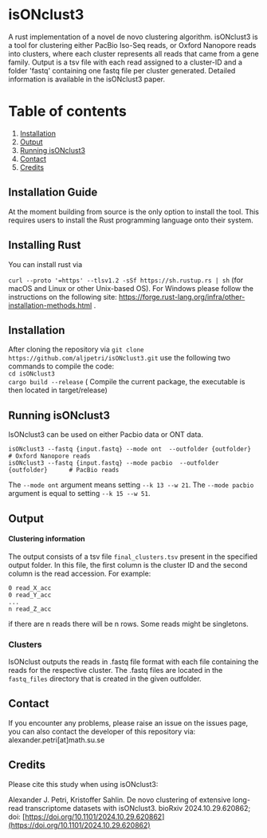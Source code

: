 # isONclust3
A rust implementation of a novel de novo clustering algorithm.
isONclust3 is a tool for clustering either PacBio Iso-Seq reads, or Oxford Nanopore reads into clusters, where each cluster represents all reads that came from a gene family. Output is a tsv file with each read assigned to a cluster-ID and a folder 'fastq' containing one fastq file per cluster generated. Detailed information is available in the isONclust3 paper.

# Table of contents
1. [Installation](#installation)
2. [Output](#output)
3. [Running isONclust3](#Running)
4. [Contact](#contact)
5. [Credits](#credits)

## Installation Guide <a name="installationguide"></a>
At the moment building from source is the only option to install the tool. This requires users to install the Rust programming language onto their system.

## Installing Rust <a name="installingrust"></a>
You can install rust via<br />

`curl --proto '=https' --tlsv1.2 -sSf https://sh.rustup.rs | sh` (for macOS and Linux or other Unix-based OS). For Windows please follow the instructions on the following site: https://forge.rust-lang.org/infra/other-installation-methods.html .<br />

## Installation <a name="installation"></a>
After cloning the repository via `git clone https://github.com/aljpetri/isONclust3.git` use the following two commands to compile the code: <br />
`cd isONclust3` <br />
`cargo build --release` ( Compile the current package, the executable is then located in target/release) <br />


## Running isONclust3 <a name="Running"></a>
IsONclust3 can be used on either Pacbio data or ONT data. 

```
isONclust3 --fastq {input.fastq} --mode ont  --outfolder {outfolder}         # Oxford Nanopore reads
isONclust3 --fastq {input.fastq} --mode pacbio  --outfolder {outfolder}      # PacBio reads

```

The `--mode ont` argument means setting `--k 13 --w 21`. The `--mode pacbio` argument is equal to setting `--k 15 --w 51`.

## Output <a name="output"></a>

#### Clustering information
The output consists of a tsv file `final_clusters.tsv` present in the specified output folder. In this file, the first column is the cluster ID and the second column is the read accession. For example:
```
0 read_X_acc
0 read_Y_acc
...
n read_Z_acc
```
if there are n reads there will be n rows. Some reads might be singletons.
### Clusters
IsONclust outputs the reads in .fastq file format with each file containing the reads for the respective cluster. The .fastq files are located in the `fastq_files` directory that is created in the given outfolder.

## Contact <a name="contact"></a>
If you encounter any problems, please raise an issue on the issues page, you can also contact the developer of this repository via:
alexander.petri[at]math.su.se


## Credits <a name="credits"></a>

Please cite this study when using isONclust3:

Alexander J. Petri, Kristoffer Sahlin. De novo clustering of extensive long-read transcriptome datasets with isONclust3. bioRxiv 2024.10.29.620862; doi: [https://doi.org/10.1101/2024.10.29.620862](https://doi.org/10.1101/2024.10.29.620862)
